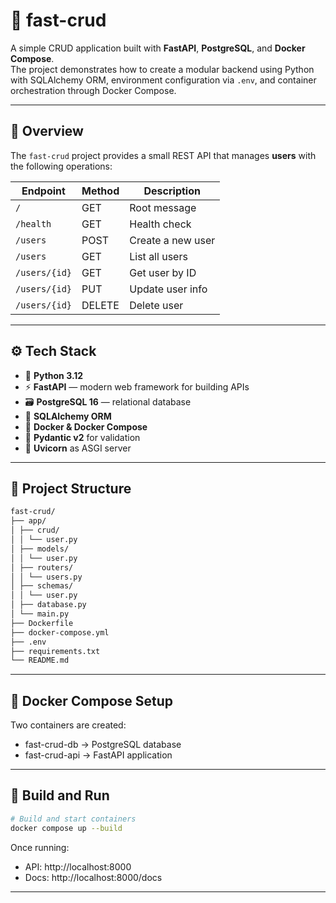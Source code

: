 # 🐳 fast-crud

A simple CRUD application built with **FastAPI**, **PostgreSQL**, and **Docker Compose**.  
The project demonstrates how to create a modular backend using Python with SQLAlchemy ORM, environment configuration via `.env`, and container orchestration through Docker Compose.

---

## 📘 Overview

The `fast-crud` project provides a small REST API that manages **users** with the following operations:

| Endpoint | Method | Description |
|-----------|--------|-------------|
| `/` | GET | Root message |
| `/health` | GET | Health check |
| `/users` | POST | Create a new user |
| `/users` | GET | List all users |
| `/users/{id}` | GET | Get user by ID |
| `/users/{id}` | PUT | Update user info |
| `/users/{id}` | DELETE | Delete user |

---

## ⚙️ Tech Stack

- 🐍 **Python 3.12**
- ⚡ **FastAPI** — modern web framework for building APIs
- 🗃️ **PostgreSQL 16** — relational database
- 🧱 **SQLAlchemy ORM**
- 🐳 **Docker & Docker Compose**
- 🧩 **Pydantic v2** for validation
- 🧠 **Uvicorn** as ASGI server

---

## 🧩 Project Structure

```bash
fast-crud/
├── app/
│ ├── crud/
│ │ └── user.py
│ ├── models/
│ │ └── user.py
│ ├── routers/
│ │ └── users.py
│ ├── schemas/
│ │ └── user.py
│ ├── database.py
│ └── main.py
├── Dockerfile
├── docker-compose.yml
├── .env
├── requirements.txt
└── README.md
```

---

## 🐳 Docker Compose Setup

Two containers are created:

- fast-crud-db → PostgreSQL database
- fast-crud-api → FastAPI application

---

## 🧱 Build and Run
```bash
# Build and start containers
docker compose up --build
```

Once running:

- API: http://localhost:8000
- Docs: http://localhost:8000/docs

---

